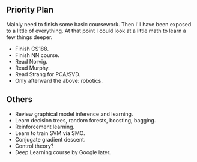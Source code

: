 ## Priority Plan

Mainly need to finish some basic coursework. Then I'll have been
exposed to a little of everything. At that point I could look at a
little math to learn a few things deeper.

* Finish CS188.
* Finish NN course.
* Read Norvig.
* Read Murphy.
* Read Strang for PCA/SVD.
* Only afterward the above: robotics.

## Others

* Review graphical model inference and learning.
* Learn decision trees, random forests, boosting, bagging.
* Reinforcement learning.
* Learn to train SVM via SMO.
* Conjugate gradient descent.
* Control theory?
* Deep Learning course by Google later.
